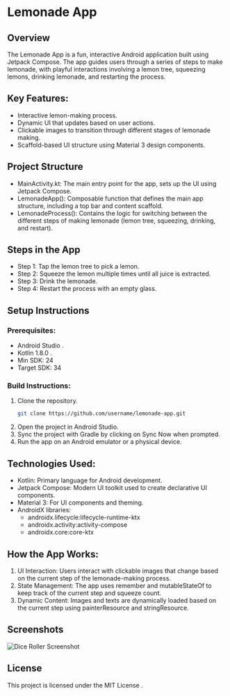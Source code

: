 # Lemonade App
## Overview
The Lemonade App is a fun, interactive Android application built using Jetpack Compose. The app guides users through a series of steps to make lemonade, with playful interactions involving a lemon tree, squeezing lemons, drinking lemonade, and restarting the process.
## Key Features:
- Interactive lemon-making process.
- Dynamic UI that updates based on user actions.
- Clickable images to transition through different stages of lemonade making.
- Scaffold-based UI structure using Material 3 design components.
## Project Structure
- MainActivity.kt: The main entry point for the app, sets up the UI using Jetpack Compose.
- LemonadeApp(): Composable function that defines the main app structure, including a top bar and content scaffold.
- LemonadeProcess(): Contains the logic for switching between the different steps of making lemonade (lemon tree, squeezing, drinking, and restart).
## Steps in the App
- Step 1: Tap the lemon tree to pick a lemon.
- Step 2: Squeeze the lemon multiple times until all juice is extracted.
- Step 3: Drink the lemonade.
- Step 4: Restart the process with an empty glass.
## Setup Instructions
### Prerequisites: 
- Android Studio .
- Kotlin 1.8.0 .
- Min SDK: 24
- Target SDK: 34
### Build Instructions:
1. Clone the repository.
   ```bash
   git clone https://github.com/username/lemonade-app.git

2. Open the project in Android Studio.
3. Sync the project with Gradle by clicking on Sync Now when prompted.
4. Run the app on an Android emulator or a physical device.
## Technologies Used:
- Kotlin: Primary language for Android development.
- Jetpack Compose: Modern UI toolkit used to create declarative UI components.
- Material 3: For UI components and theming.
- AndroidX libraries:
   - androidx.lifecycle:lifecycle-runtime-ktx
   - androidx.activity:activity-compose
   - androidx.core:core-ktx
## How the App Works:
1. UI Interaction: Users interact with clickable images that change based on the current step of the lemonade-making process.
2. State Management: The app uses remember and mutableStateOf to keep track of the current step and squeeze count.
3. Dynamic Content: Images and texts are dynamically loaded based on the current step using painterResource and stringResource.

## Screenshots
![Dice Roller Screenshot](screenshots/dice_roller.png)
## License
This project is licensed under the MIT License .
